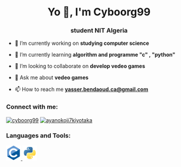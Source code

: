 <h1 align="center">Yo 👋, I'm Cyboorg99</h1>
<h3 align="center">student NIT Algeria</h3>

- 🔭 I’m currently working on **studying computer science**

- 🌱 I’m currently learning **algorithm and programme "c" , "python"**

- 👯 I’m looking to collaborate on **develop vedeo games**

- 💬 Ask me about **vedeo games**

- 📫 How to reach me **yasser.bendaoud.ca@gmail.com**

<h3 align="left">Connect with me:</h3>
<p align="left">
<a href="https://instagram.com/cyboorg99" target="blank"><img align="center" src="https://raw.githubusercontent.com/rahuldkjain/github-profile-readme-generator/master/src/images/icons/Social/instagram.svg" alt="cyboorg99" height="30" width="40" /></a>
<a href="https://discord.gg/ayanokoji7kiyotaka" target="blank"><img align="center" src="https://raw.githubusercontent.com/rahuldkjain/github-profile-readme-generator/master/src/images/icons/Social/discord.svg" alt="ayanokoji7kiyotaka" height="30" width="40" /></a>
</p>

<h3 align="left">Languages and Tools:</h3>
<p align="left"> <a href="https://www.cprogramming.com/" target="_blank" rel="noreferrer"> <img src="https://raw.githubusercontent.com/devicons/devicon/master/icons/c/c-original.svg" alt="c" width="40" height="40"/> </a> <a href="https://www.python.org" target="_blank" rel="noreferrer"> <img src="https://raw.githubusercontent.com/devicons/devicon/master/icons/python/python-original.svg" alt="python" width="40" height="40"/> </a> </p>
